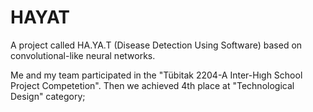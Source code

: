 # HAYAT
A project called HA.YA.T (Disease Detection Using Software) based on convolutional-like neural networks.

Me and my team participated in the "Tübitak 2204-A Inter-Hıgh School Project Competetion". Then we achieved 4th place at "Technological Design" category;
